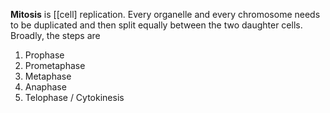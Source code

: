 **Mitosis** is [[cell] replication. Every organelle and every chromosome needs to be duplicated and then split equally between the two daughter cells. Broadly, the steps are 

1. Prophase
2. Prometaphase
3. Metaphase
2. Anaphase
3. Telophase / Cytokinesis